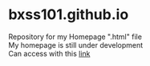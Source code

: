 # bxss101.github.io
Repository for my Homepage ".html" file\
My homepage is still under development\
Can access with this [link](https://bxss.github.io/index.html "Github IO")

